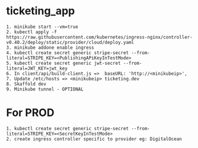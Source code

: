 # ticketing_app

	1. minikube start --vm=true
	2. kubectl apply -f https://raw.githubusercontent.com/kubernetes/ingress-nginx/controller-v0.40.2/deploy/static/provider/cloud/deploy.yaml
	3. minikube addone enable ingress
	4. kubectl create secret generic stripe-secret --from-literal=STRIPE_KEY=<PublishingAPiKeyInTestMode>
	5. kubectl create secret generic jwt-secret --from-literal=JWT_KEY=jwt_key
	6. In client/api/build-client.js =>  baseURL: 'http://<minikubeip>',
	7. Update /etc/hosts => <minikubeip> ticketing.dev
	8. Skaffold dev
	9. Minikube tunnel - OPTIONAL

# For PROD
	1. kubectl create secret generic stripe-secret --from-literal=STRIPE_KEY=<SecretKeyInTestMode>
	2. create ingress controller specific to provider eg: DigitalOcean 


